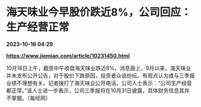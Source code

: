 # 海天味业今早股价跌近8%，公司回应：生产经营正常

**2023-10-16 04:29**

**https://www.jiemian.com/article/10231450.html**

10月16日上午，截至中午收盘海天味业跌近8%。消息面上，9月以来，海天味业并未发布公开公告，对于股价下跌原因，投资者众说纷纭。有观点认为或与三季报业绩不理想有关。记者拨打了海天味业公开电话，公司人士表示：“公司生产经营都正常。”该人士进一步表示，公司三季报将在10月31日披露，具体财务信息其并不掌握。（每经网）